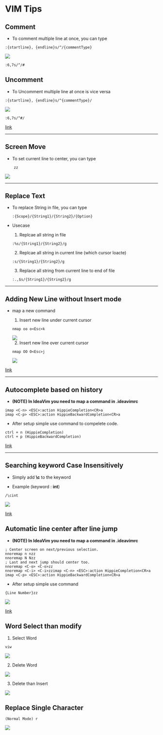 # VIM Tips

## Comment

- To comment multiple line at once, you can type

```
:{startline}, {endline}s/^/{commentType}
````

<img src="./Images/CommentMultiline.gif">

```
:6,7s/^/#
```

## Uncomment

- To Uncomment multiple line at once is vice versa

```
:{startline}, {endline}s/^{commentType}/
```

<img src="./Images/UncommentMultiline.gif">

```
:6,7s/^#/
```

[link](https://www.usessionbuddy.com/post/How-To-Comment-Out-And-UnComment-Multiple-Lines-At-Once-In-Vim-Editor/)

---

## Screen Move

- To set current line to center, you can type

```
    zz
```

<img src="./Images/ScreenCenter.gif">

---

## Replace Text

- To replace String in file, you can type

    ```
    :{Scope}/{String1}/{String2}/{Option}
    ```

- Usecase
    1) Replcae all string in file

    ```
    :%s/{String1}/{String2}/g
    ```

    2) Replcae all string in current line (which cursor loacte)

    ```
    :s/{String1}/{String2}/g
    ```

    3) Replace all string from current line to end of file

    ```
    :.,$s/{String1}/{String2}/g
    ```

---

## Adding New Line without Insert mode

- map a new command

    1) Insert new line under current cursor

    ```
    nmap oo o<Esc>k
    ```

    <img src="./Images/Insert_New_Line_Under.gif">

    2) Insert new line over current cursor

    ```
    nmap OO O<Esc>j
    ```

    <img src="./Images/Insert_New_Line_Over.gif">

[link](https://stackoverflow.com/questions/16134457/insert-a-newline-without-entering-in-insert-mode-vim)

---

## Autocomplete based on history

- __(NOTE) In IdeaVim you need to map a command in .ideavimrc__

```
imap <C-n> <ESC>:action HippieCompletion<CR>a
imap <C-p> <ESC>:action HippieBackwardCompletion<CR>a
```

- After setup simple use command to compelete code.

```
ctrl + n (HippieCompletion)
ctrl + p (HippieBackwardCompletion)
```

[link](https://stackoverflow.com/questions/30149091/how-to-configure-in-ideavim-ctrl-n-and-ctrl-p-completion-from-vim)

---

## Searching keyword Case Insensitively

- Simply add __\c__ to the keyword

- Example (keyword : __int__)

```
/\cint
```

<img src="./Images/Search_CaseInsensitively.gif">

[link](https://ohgyun.com/719)

## Automatic line center after line jump

- __(NOTE) In IdeaVim you need to map a command in .ideavimrc__

```
; Center screen on next/previous selection.
nnoremap n nzz
nnoremap N Nzz
; Last and next jump should center too.
nnoremap <C-o> <C-o>zz
nnoremap <C-i> <C-i>zzimap <C-n> <ESC>:action HippieCompletion<CR>a
imap <C-p> <ESC>:action HippieBackwardCompletion<CR>a
```

- After setup simple use command

```
{Line Number}zz
```

<img src="./Images/AutoLineCenter_AfterLineMove.gif">

[link](https://stackoverflow.com/questions/2372584/auto-zz-in-vim-after-a-jump)


## Word Select than modify

1) Select Word

`viw`

<img src="./Images/WordSelect_VIW.gif">

2) Delete Word

<img src="./Images/WordSelect_DAW.gif">

3) Delete than Insert

<img src="./Images/WordSelect_CAW.gif">

## Replace Single Character

`(Normal Mode) r`

<img src="./Images/SingleCharacterChange_R.gif">